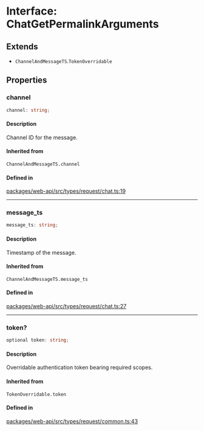 # Interface: ChatGetPermalinkArguments

## Extends

- `ChannelAndMessageTS`.`TokenOverridable`

## Properties

### channel

```ts
channel: string;
```

#### Description

Channel ID for the message.

#### Inherited from

`ChannelAndMessageTS.channel`

#### Defined in

[packages/web-api/src/types/request/chat.ts:19](https://github.com/slackapi/node-slack-sdk/blob/c15385ef93ccdde9702f52f7d1f445999203d794/packages/web-api/src/types/request/chat.ts#L19)

***

### message\_ts

```ts
message_ts: string;
```

#### Description

Timestamp of the message.

#### Inherited from

`ChannelAndMessageTS.message_ts`

#### Defined in

[packages/web-api/src/types/request/chat.ts:27](https://github.com/slackapi/node-slack-sdk/blob/c15385ef93ccdde9702f52f7d1f445999203d794/packages/web-api/src/types/request/chat.ts#L27)

***

### token?

```ts
optional token: string;
```

#### Description

Overridable authentication token bearing required scopes.

#### Inherited from

`TokenOverridable.token`

#### Defined in

[packages/web-api/src/types/request/common.ts:43](https://github.com/slackapi/node-slack-sdk/blob/c15385ef93ccdde9702f52f7d1f445999203d794/packages/web-api/src/types/request/common.ts#L43)
